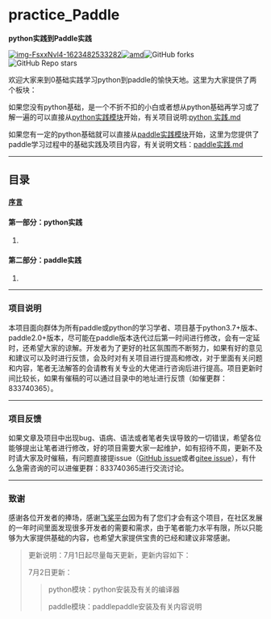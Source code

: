 # practice_Paddle
 **python实践到Paddle实践**

[![img-FsxxNvl4-1623482533282](https://img.shields.io/badge/python-3.7%2B-red)](https://www.python.org/)[![amd](https://img.shields.io/badge/paddlepaddle-2.0%2B-red)](https://www.paddlepaddle.org.cn/)![GitHub forks](https://img.shields.io/github/forks/jhcgt4869/practice_Paddle)![GitHub Repo stars](https://img.shields.io/github/stars/jhcgt4869/practice_Paddle)



欢迎大家来到0基础实践学习python到paddle的愉快天地。这里为大家提供了两个板块：

如果您没有python基础，是一个不折不扣的小白或者想从python基础再学习或了解一遍的可以直接从[python实践模块](./python实践)开始，有关项目说明:[python 实践.md](./python实践/python实践.md)

如果您有一定的python基础就可以直接从[paddle实践模块](./paddle实践)开始，这里为您提供了paddle学习过程中的基础实践及项目内容，有关说明文档：[paddle实践.md](./paddle实践/paddle实践.md)

***

## 目录

#### [**序言**](./序言.md)

#### **第一部分：python实践**

1.

#### **第二部分：paddle实践**

1.



***

### 项目说明

本项目面向群体为所有paddle或python的学习学者、项目基于python3.7+版本、paddle2.0+版本，尽可能在paddle版本迭代过后第一时间进行修改，会有一定延时，还希望大家的谅解。开发者为了更好的社区氛围而不断努力，如果有好的意见和建议可以及时进行反馈，会及时对有关项目进行提高和修改，对于里面有关问题和内容，笔者无法解答的会请教有关专业的大佬进行咨询后进行提高。项目更新时间比较长，如果有催稿的可以通过目录中的地址进行反馈（如催更群：833740365）。

***

### 项目反馈

如果文章及项目中出现bug、语病、语法或者笔者失误导致的一切错误，希望各位能够提出让笔者进行修改，好的项目需要大家一起维护，如有招待不周，更新不及时请大家及时催稿，有问题直接提issue（[GitHub issue](https://github.com/jhcgt4869/practice_Paddle/issues)或者[gitee issue](https://gitee.com/jhcgt4869/practice_Paddle/issues)），有什么急需咨询的可以进催更群：833740365进行交流讨论。

***

### 致谢

 感谢各位开发者的捧场，感谢[飞桨平台](https://www.paddlepaddle.org.cn/)因为有了您们才会有这个项目，在社区发展的一年时间里面发现很多开发者的需要和需求，由于笔者能力水平有限，所以只能够为大家提供基础的内容，也希望大家提供宝贵的已经和建议非常感谢。



> 更新说明：7月1日起尽量每天更新，更新内容如下：
>
> 7月2日更新：
>
> > python模块：python安装及有关的编译器
> >
> > paddle模块：paddlepaddle安装及有关内容说明
